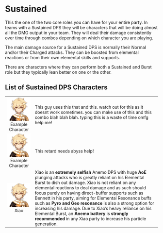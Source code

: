 # Sustained

This the one of the two core roles you can have for your entire party. In teams with a Sustained DPS they will be characters that will be doing almost all the DMG output in your team. They will deal their damage consistently over time through combos depending on which character you are playing.

The main damage source for a Sustained DPS is normally their Normal and/or their Charged attacks. They can be boosted from elemental reactions or from their own elemental skills and supports.

There are characters where they can perform both a Sustained and Burst role but they typically lean better on one or the other.

## List of Sustained DPS Characters

|  |  |
| :---: | :--- |
| ![](../../.gitbook/assets/ui_avataricon_aether.png)  Example Character | This guy uses this that and this. watch out for this as it doesnt work sometimes. you can make use of this and this combo blah blah blah. typing this is a waste of time omfg help me! |
| ![](../../.gitbook/assets/ui_avataricon_aether.png)  Example Character | This retard needs abyss help! |
| ![](../../.gitbook/assets/ui_avataricon_aether.png)  Xiao | Xiao is an **extremely selfish** Anemo DPS with huge **AoE** plunging attacks who is greatly reliant on his Elemental Burst to dish out damage.  Xiao is not reliant on any elemental reactions to deal damage and as such should focus purely on having direct-buffer supports such as Bennett in his party, aiming for Elemental Resonance buffs such as **Pyro and Geo resonance** is also a strong option for increasing his damage.  Due to Xiao’s heavy reliance on his Elemental Burst, an **Anemo battery** is **strongly recommended** in any Xiao party to increase his particle generation. |



